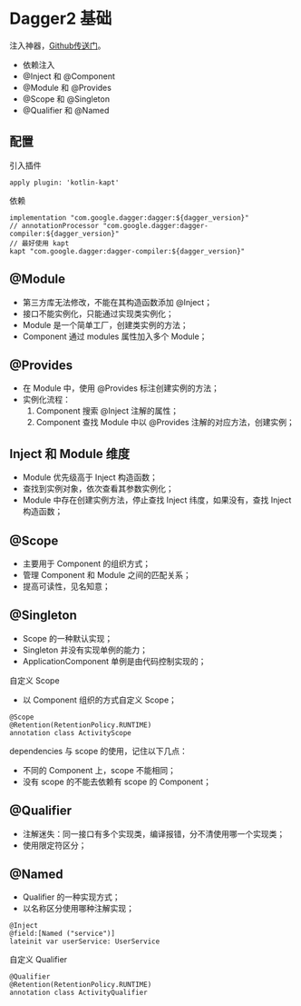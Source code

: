 
# Dagger2 基础

注入神器，[Github传送门](https://github.com/google/dagger)。
+ 依赖注入
+ @Inject 和 @Component
+ @Module 和 @Provides
+ @Scope 和 @Singleton
+ @Qualifier 和 @Named


## 配置

引入插件
```
apply plugin: 'kotlin-kapt'
```

依赖
```
implementation "com.google.dagger:dagger:${dagger_version}"
// annotationProcessor "com.google.dagger:dagger-compiler:${dagger_version}"
// 最好使用 kapt
kapt "com.google.dagger:dagger-compiler:${dagger_version}"
```


## @Module

+ 第三方库无法修改，不能在其构造函数添加 @Inject；
+ 接口不能实例化，只能通过实现类实例化；
+ Module 是一个简单工厂，创建类实例的方法；
+ Component 通过 modules 属性加入多个 Module；


## @Provides

+ 在 Module 中，使用 @Provides 标注创建实例的方法；
+ 实例化流程：
    1. Component 搜索 @Inject 注解的属性；
    2. Component 查找 Module 中以 @Provides 注解的对应方法，创建实例；
    
    
## Inject 和 Module 维度

+ Module 优先级高于 Inject 构造函数；
+ 查找到实例对象，依次查看其参数实例化；
+ Module 中存在创建实例方法，停止查找 Inject 纬度，如果没有，查找 Inject 构造函数；


## @Scope
+ 主要用于 Component 的组织方式；
+ 管理 Component 和 Module 之间的匹配关系；
+ 提高可读性，见名知意；


## @Singleton

+ Scope 的一种默认实现；
+ Singleton 并没有实现单例的能力；
+ ApplicationComponent 单例是由代码控制实现的；

自定义 Scope
+ 以 Component 组织的方式自定义 Scope；
```
@Scope
@Retention(RetentionPolicy.RUNTIME)
annotation class ActivityScope
```

dependencies 与 scope 的使用，记住以下几点：
+ 不同的 Component 上，scope 不能相同；
+ 没有 scope 的不能去依赖有 scope 的 Component；


## @Qualifier

+ 注解迷失：同一接口有多个实现类，编译报错，分不清使用哪一个实现类；
+ 使用限定符区分；


## @Named

+ Qualifier 的一种实现方式；
+ 以名称区分使用哪种注解实现；

```
@Inject
@field:[Named ("service")]
lateinit var userService: UserService
```


自定义 Qualifier
```
@Qualifier
@Retention(RetentionPolicy.RUNTIME)
annotation class ActivityQualifier
```
